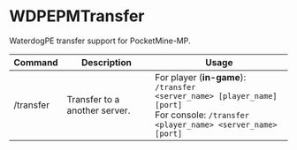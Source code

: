 # WDPEPMTransfer
WaterdogPE transfer support for PocketMine-MP.

| Command | Description | Usage |
|---------|-------------|-------|
| /transfer | Transfer to a another server. | For player (**in-game**): <code>/transfer <server_name> [player_name] [port]</code><br>For console: <code>/transfer <player_name> <server_name> [port]</code>

